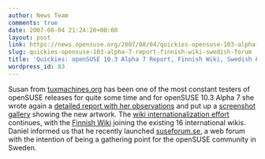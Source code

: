 ```yaml
---
author: News Team
comments: true
date: 2007-08-04 21:24:20+00:00
layout: post
link: https://news.opensuse.org/2007/08/04/quickies-opensuse-103-alpha-7-report-finnish-wiki-swedish-forum/
slug: quickies-opensuse-103-alpha-7-report-finnish-wiki-swedish-forum
title: 'Quickies: openSUSE 10.3 Alpha 7 Report, Finnish Wiki, Swedish Forum'
wordpress_id: 83
---
```


Susan from [tuxmachines.org](//www.tuxmachines.org/) has been one of the most constant testers of openSUSE releases for quite some time and for openSUSE 10.3 Alpha 7 she wrote again a [detailed report with her observations](//www.tuxmachines.org/node/18763) and put up a [screenshot gallery](//www.tuxmachines.org/gallery/v/suse103a7/) showing the new artwork. The [wiki internationalization effort](//en.opensuse.org/OpenSUSE_Translation_Guide) continues, with the [Finnish Wiki](//fi.opensuse.org/) joining the existing 16 international wikis. Daniel informed us that he recently launched [suseforum.se](//www.suseforum.se), a web forum with the intention of being a gathering point for the openSUSE community in Sweden.
